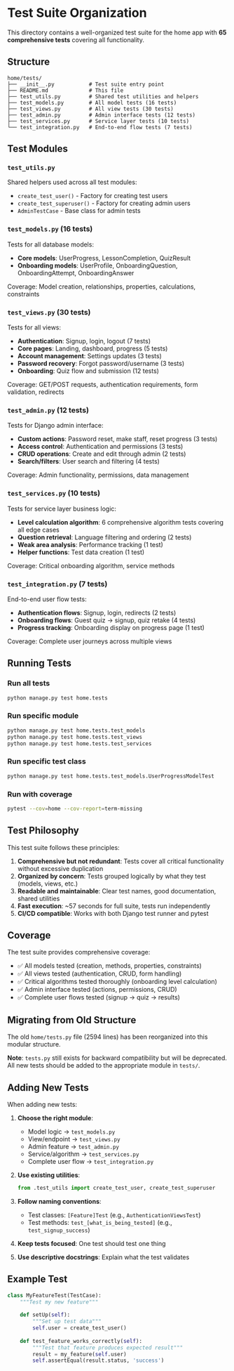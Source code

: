 # Test Suite Organization

This directory contains a well-organized test suite for the home app with **65 comprehensive tests** covering all functionality.

## Structure

```
home/tests/
├── __init__.py           # Test suite entry point
├── README.md             # This file
├── test_utils.py         # Shared test utilities and helpers
├── test_models.py        # All model tests (16 tests)
├── test_views.py         # All view tests (30 tests)
├── test_admin.py         # Admin interface tests (12 tests)
├── test_services.py      # Service layer tests (10 tests)
└── test_integration.py   # End-to-end flow tests (7 tests)
```

## Test Modules

### `test_utils.py`
Shared helpers used across all test modules:
- `create_test_user()` - Factory for creating test users
- `create_test_superuser()` - Factory for creating admin users
- `AdminTestCase` - Base class for admin tests

### `test_models.py` (16 tests)
Tests for all database models:
- **Core models**: UserProgress, LessonCompletion, QuizResult
- **Onboarding models**: UserProfile, OnboardingQuestion, OnboardingAttempt, OnboardingAnswer

Coverage: Model creation, relationships, properties, calculations, constraints

### `test_views.py` (30 tests)
Tests for all views:
- **Authentication**: Signup, login, logout (7 tests)
- **Core pages**: Landing, dashboard, progress (5 tests)
- **Account management**: Settings updates (3 tests)
- **Password recovery**: Forgot password/username (3 tests)
- **Onboarding**: Quiz flow and submission (12 tests)

Coverage: GET/POST requests, authentication requirements, form validation, redirects

### `test_admin.py` (12 tests)
Tests for Django admin interface:
- **Custom actions**: Password reset, make staff, reset progress (3 tests)
- **Access control**: Authentication and permissions (3 tests)
- **CRUD operations**: Create and edit through admin (2 tests)
- **Search/filters**: User search and filtering (4 tests)

Coverage: Admin functionality, permissions, data management

### `test_services.py` (10 tests)
Tests for service layer business logic:
- **Level calculation algorithm**: 6 comprehensive algorithm tests covering all edge cases
- **Question retrieval**: Language filtering and ordering (2 tests)
- **Weak area analysis**: Performance tracking (1 test)
- **Helper functions**: Test data creation (1 test)

Coverage: Critical onboarding algorithm, service methods

### `test_integration.py` (7 tests)
End-to-end user flow tests:
- **Authentication flows**: Signup, login, redirects (2 tests)
- **Onboarding flows**: Guest quiz → signup, quiz retake (4 tests)
- **Progress tracking**: Onboarding display on progress page (1 test)

Coverage: Complete user journeys across multiple views

## Running Tests

### Run all tests
```bash
python manage.py test home.tests
```

### Run specific module
```bash
python manage.py test home.tests.test_models
python manage.py test home.tests.test_views
python manage.py test home.tests.test_services
```

### Run specific test class
```bash
python manage.py test home.tests.test_models.UserProgressModelTest
```

### Run with coverage
```bash
pytest --cov=home --cov-report=term-missing
```

## Test Philosophy

This test suite follows these principles:

1. **Comprehensive but not redundant**: Tests cover all critical functionality without excessive duplication
2. **Organized by concern**: Tests grouped logically by what they test (models, views, etc.)
3. **Readable and maintainable**: Clear test names, good documentation, shared utilities
4. **Fast execution**: ~57 seconds for full suite, tests run independently
5. **CI/CD compatible**: Works with both Django test runner and pytest

## Coverage

The test suite provides comprehensive coverage:
- ✅ All models tested (creation, methods, properties, constraints)
- ✅ All views tested (authentication, CRUD, form handling)
- ✅ Critical algorithms tested thoroughly (onboarding level calculation)
- ✅ Admin interface tested (actions, permissions, CRUD)
- ✅ Complete user flows tested (signup → quiz → results)

## Migrating from Old Structure

The old `home/tests.py` file (2594 lines) has been reorganized into this modular structure.

**Note**: `tests.py` still exists for backward compatibility but will be deprecated. All new tests should be added to the appropriate module in `tests/`.

## Adding New Tests

When adding new tests:

1. **Choose the right module**:
   - Model logic → `test_models.py`
   - View/endpoint → `test_views.py`
   - Admin feature → `test_admin.py`
   - Service/algorithm → `test_services.py`
   - Complete user flow → `test_integration.py`

2. **Use existing utilities**:
   ```python
   from .test_utils import create_test_user, create_test_superuser
   ```

3. **Follow naming conventions**:
   - Test classes: `[Feature]Test` (e.g., `AuthenticationViewsTest`)
   - Test methods: `test_[what_is_being_tested]` (e.g., `test_signup_success`)

4. **Keep tests focused**: One test should test one thing
5. **Use descriptive docstrings**: Explain what the test validates

## Example Test

```python
class MyFeatureTest(TestCase):
    """Test my new feature"""
    
    def setUp(self):
        """Set up test data"""
        self.user = create_test_user()
    
    def test_feature_works_correctly(self):
        """Test that feature produces expected result"""
        result = my_feature(self.user)
        self.assertEqual(result.status, 'success')
```

